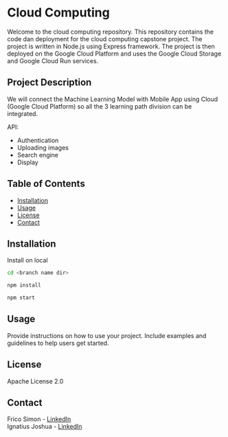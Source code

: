 # Cloud Computing

Welcome to the cloud computing repository. This repository contains the code dan deployment for the cloud computing capstone project. The project is written in Node.js using Express framework. The project is then deployed on the Google Cloud Platform and uses the Google Cloud Storage and Google Cloud Run services.

## Project Description

We will connect the Machine Learning Model with Mobile App using Cloud (Google Cloud Platform) so all the 3 learning path division can be integrated.

API:
- Authentication 
- Uploading images
- Search engine
- Display

## Table of Contents

- [Installation](#installation)
- [Usage](#usage)
- [License](#license)
- [Contact](#Contact)

## Installation
Install on local 
```bash
cd <branch name dir>
```
```bash
npm install
```
```bash
npm start
```

## Usage

Provide instructions on how to use your project. Include examples and guidelines to help users get started.

## License

Apache License 2.0

## Contact

Frico Simon - [LinkedIn](https://www.linkedin.com/in/fricosimon/)  
Ignatius Joshua - [LinkedIn](https://www.linkedin.com/in/ignatius-joshua/)
